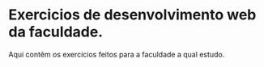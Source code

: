 # Exercicios de desenvolvimento web da faculdade.

Aqui contêm os exercícios feitos para a faculdade a qual estudo.
